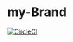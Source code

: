# my-Brand
[![CircleCI](https://dl.circleci.com/status-badge/img/gh/princoo/my-Brand/tree/master.svg?style=svg)](https://dl.circleci.com/status-badge/redirect/gh/princoo/my-Brand/tree/master)
